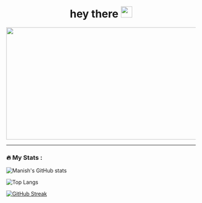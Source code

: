 
<h1 align="center">
  hey there
  <img src="https://media.giphy.com/media/hvRJCLFzcasrR4ia7z/giphy.gif" width="30px"/>
</h1>


<div align="center">
  <img src="https://media.giphy.com/media/fwbZnTftCXVocKzfxR/giphy.gif" width="600" height="300"/>
</div>


---

### :fire: My Stats :

![Manish's GitHub stats](https://github-readme-stats.vercel.app/api?username=manish-xyz&theme=radical&show_icons=true)

![Top Langs](https://github-readme-stats.vercel.app/api/top-langs/?username=manish-xyz&theme=radical)

[![GitHub Streak](https://github-readme-streak-stats.herokuapp.com/?user=manish-xyz&theme=radical)](https://git.io/streak-stats)
